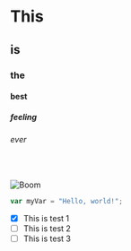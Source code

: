 <!-- Testing Headers -->
# This
## is
### the
#### best
##### feeling
###### ever
</br>

<!-- Adding Imge -->
![Boom](https://images.unsplash.com/photo-1443428018053-13da55589fed?q=80&w=3000&auto=format&fit=crop&ixlib=rb-4.0.3&ixid=M3wxMjA3fDB8MHxwaG90by1wYWdlfHx8fGVufDB8fHx8fA%3D%3D)

<!-- Adding javascipt code snippet -->
``` javascript
var myVar = "Hello, world!";
```

<!-- Adding task list checkbox -->
- [x] This is test 1
- [ ] This is test 2
- [ ] This is test 3
